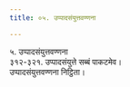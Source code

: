 ```yaml
---
title: ०५. उप्पादसंयुत्तवण्णना

---
```

५. उप्पादसंयुत्तवण्णना  
३१२-३२१. उप्पादसंयुत्ते सब्बं पाकटमेव।  
उप्पादसंयुत्तवण्णना निट्ठिता।  